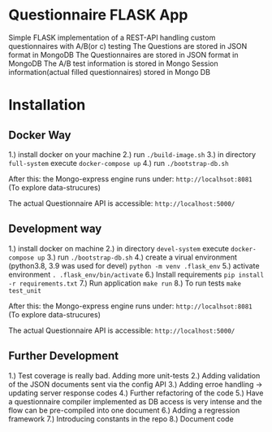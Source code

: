 # Questionnaire FLASK App

Simple FLASK implementation of a REST-API handling custom questionnaires with A/B(or c) testing
The Questions are stored in JSON format in MongoDB
The Questionnaires are stored in JSON format in MongoDB
The A/B test information is stored in Mongo
Session information(actual filled questionnaires) stored in Mongo DB

# Installation

## Docker Way

1.) install docker on your machine
2.) run `./build-image.sh`
3.) in directory `full-system` execute `docker-compose up`
4.) run `./bootstrap-db.sh`

After this:
the Mongo-express engine runs under: `http://localhsot:8081` (To explore data-strucures)

The actual Questionnaire API is accessible: `http://localhost:5000/`

## Development way

1.) install docker on machine
2.) in directory `devel-system` execute `docker-compose up`
3.) run `./bootstrap-db.sh`
4.) create a virual environment (python3.8, 3.9 was used for devel) `python -m venv .flask_env`
5.) activate environment `. .flask_env/bin/activate`
6.) Install requirements `pip install -r requirements.txt`
7.) Run application `make run`
8.) To run tests `make test_unit`

After this:
the Mongo-express engine runs under: `http://localhsot:8081` (To explore data-strucures)

The actual Questionnaire API is accessible: `http://localhost:5000/`

## Further Development

1.) Test coverage is really bad. Adding more unit-tests
2.) Adding validation of the JSON documents sent via the config API
3.) Adding erroe handling -> updating server response codes
4.) Further refactoring of the code
5.) Have a questionnaire compiler implemented as DB access is very intense and the flow can be pre-compiled into one document
6.) Adding a regression framework
7.) Introducing constants in the repo
8.) Document code
